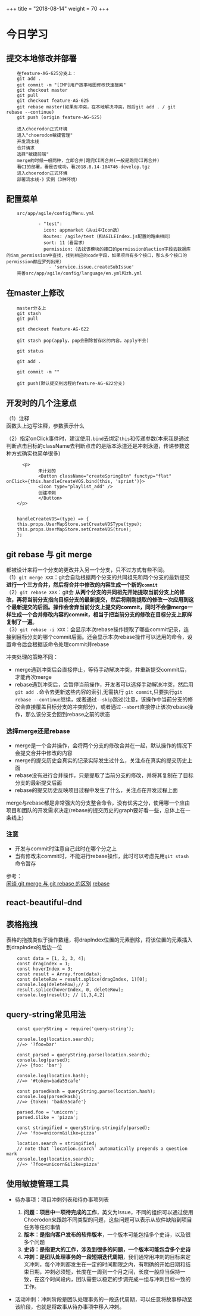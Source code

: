 +++
title = "2018-08-14"
weight = 70
+++  

# 今日学习  
## 提交本地修改并部署  

        在feature-AG-625分支上：  
        git add .
        git commit -m "[IMP]用户故事地图修改快速搜索"
        git checkout master
        git pull
        git checkout feature-AG-625
        git rebase master(如果有冲突，在本地解决冲突，然后git add . / git rebase --continue)
        git push (origin feature-AG-625)

        进入choerodon正式环境
        进入"choerodon敏捷管理"
        开发流水线
        合并请求
        选择"敏捷前端"
        merge的时候一般两种，立即合并|跑完CI再合并(一般是跑完CI再合并)   
        看CI的部署，看是否成功，看2018.8.14-104746-develop.tgz
        进入choerodon正式环境
        部署流水线-》实例（3种环境） 

## 配置菜单

        src/app/agile/config/Menu.yml

                - "test":
                  icon: appmarket（从ui中Icon选）
                  Routes: /agile/test（和AGILEIndex.js配置的路由相同）
                  sort: 11（看需求）
                  permission:（去找该模块的接口的permission的action字段去数据库的iam_permission中查找，找到相应的code字段，如果项目有多个接口，那么多个接口的permission都应罗列出来）
                    - 'service.issue.createSubIssue'
        完善src/app/agile/config/language/en.yml和zh.yml

##  在master上修改
        
        master分支上
        git stash
        git pull

        git checkout feature-AG-622

        git stash pop(apply，pop会删除暂存区的内容，apply不会) 

        git status

        git add .

        git commit -m ""

        git push(默认提交到远程的feature-AG-622分支)

## 开发时的几个注意点  
（1）注释   
函数头上边写注释，参数表示什么 

（2）指定onClick事件时，建议使用`.bind`去绑定`this`和传递参数(本来我是通过判断点击目标的className去判断点击的是版本泳道还是冲刺泳道，传递参数这种方式确实也简单很多)   

          <p>
                未计划的
                <Button className="createSpringBtn" functyp="flat" onClick={this.handleCreateVOS.bind(this, 'sprint')}>
                <Icon type="playlist_add" />
                创建冲刺
                </Button>
        </p>


        handleCreateVOS=(type) => {
        this.props.UserMapStore.setCreateVOSType(type);
        this.props.UserMapStore.setCreateVOS(true);
        };  

## git rebase 与 git merge
都被设计来将一个分支的更改并入另一个分支，只不过方式有些不同。  
（1）`git merge XXX`：git会自动根据两个分支的共同祖先和两个分支的最新提交 **进行一个三方合并，然后将合并中修改的内容生成一个新的`commit`**     
（2）`git rebase XXX`：git会 **从两个分支的共同祖先开始提取当前分支上的修改，再将当前分支指向目标分支的最新提交，然后将刚刚提取的修改一次应用到这个最新提交的后面。操作会舍弃当前分支上提交的commit，同时不会像merge一样生成一个合并修改内容的commit，相当于把当前分支的修改在目标分支上原样复制了一遍**。   
（3）`git rebase -i XXX`：会显示本次rebase操作提取了哪些commit记录，连接到目标分支的哪个commit后面。还会显示本次rebase操作可以选用的命令，设置命令后会根据该命令处理commit并rebase   

冲突处理的策略不同：  
* merge遇到冲突后会直接停止，等待手动解决冲突，并重新提交commit后，才能再次merge  
* rebase遇到冲突后，会暂停当前操作，开发者可以选择手动解决冲突，然后用`git add .`命令去更新这些内容的索引,无需执行 `git commit`,只要执行`git rebase --continue`继续，或者通过`--skip`跳过(注意，该操作中当前分支的修改会直接覆盖目标分支的冲突部分)，或者通过`--abort`直接停止该次rebase操作，那么该分支会回到rebase之前的状态      

### 选择merge还是rebase  
* merge是一个合并操作，会将两个分支的修改合并在一起，默认操作的情况下会提交合并中修改的内容   
* merge的提交历史会真实的记录实际发生过什么，关注点在真实的提交历史上面   
* rebase没有进行合并操作，只是提取了当前分支的修改，并将其复制在了目标分支的最新提交后面   
* rebase的提交历史反映项目过程中发生了什么，关注点在开发过程上面   
  
merge与rebase都是非常强大的分支整合命令，没有优劣之分，使用哪一个应由项目和团队的开发需求决定(rebase的提交历史的graph要好看一些，总体上在一条线上)   

### 注意
* 开发与commit时注意自己此时在哪个分之上  
* 当有修改未commit时，不能进行rebase操作，此时可以考虑先用`git stash`命令暂存   
  
参考：   
[闲谈 git merge 与 git rebase 的区别](https://www.jianshu.com/p/c17472d704a0)
[rebase](http://gitbook.liuhui998.com/4_2.html)

        
## react-beautiful-dnd

## 表格拖拽
表格的拖拽类似于操作数组，将drapIndex位置的元素删除，将该位置的元素插入到drapIndex的后边一位  

        const data = [1, 2, 3, 4];
        const dragIndex = 1;
        const hoverIndex = 3;
        const result = Array.from(data);
        const deleteRow = result.splice(dragIndex, 1)[0];
        console.log(deleteRow);// 2
        result.splice(hoverIndex, 0, deleteRow);
        console.log(result); // [1,3,4,2]

## query-string常见用法  

        const queryString = require('query-string');
 
        console.log(location.search);
        //=> '?foo=bar'
        
        const parsed = queryString.parse(location.search);
        console.log(parsed);
        //=> {foo: 'bar'}
        
        console.log(location.hash);
        //=> '#token=bada55cafe'
        
        const parsedHash = queryString.parse(location.hash);
        console.log(parsedHash);
        //=> {token: 'bada55cafe'}
        
        parsed.foo = 'unicorn';
        parsed.ilike = 'pizza';
        
        const stringified = queryString.stringify(parsed);
        //=> 'foo=unicorn&ilike=pizza'
        
        location.search = stringified;
        // note that `location.search` automatically prepends a question mark
        console.log(location.search);
        //=> '?foo=unicorn&ilike=pizza'

## 使用敏捷管理工具  

* 待办事项：项目冲刺列表和待办事项列表  
  1. **问题：项目中一项待完成的工作**，英文为Issue，不同的组织可以通过使用Choerodon来跟踪不同类型的问题，这些问题可以表示从软件缺陷到项目任务等任何事情   
  2. **版本：是指向客户发布的软件版本**，一个版本可能包括多个史诗，以及很多个问题      
  3. **史诗：是指更大的工作，涉及到很多的问题，一个版本可能包含多个史诗**   
  4. **冲刺：是团队处理事务的一段短期迭代周期**，我们通常用冲刺的目标来定义冲刺，每个冲刺都发生在一定的时间期限之内，有明确的开始日期和结束日期，冲刺必须短，长度在一周到一个月之间，长度一般应当保持一致，在这个时间段内，团队需要以稳定的步调完成一组与冲刺目标一致的工作。

* 活动冲刺：冲刺阶段是团队处理事务的一段迭代周期，可以任意将故事移动至该阶段，也就是将故事从待办事项中移入冲刺。   
  